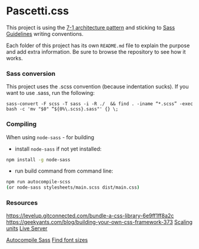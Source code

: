 # Pascetti.css

This project is using the [7-1 architecture pattern](http://sass-guidelin.es/#architecture) and sticking to [Sass Guidelines](http://sass-guidelin.es) writing conventions.

Each folder of this project has its own `README.md` file to explain the purpose and add extra information. Be sure to browse the repository to see how it works.

### Sass conversion

This project uses the .scss convention (because indentation sucks). If you want to use .sass, run the following:

```
sass-convert -F scss -T sass -i -R ./  && find . -iname “*.scss” -exec bash -c 'mv "$0" “${0%\.scss}.sass"' {} \;
```

### Compiling

When using `node-sass` - for building

- install `node-sass` if not yet installed:

```bash
npm install -g node-sass
```

- run build command from command line:

```bash
npm run autocompile-scss 
(or node-sass stylesheets/main.scss dist/main.css)
```

### Resources

https://levelup.gitconnected.com/bundle-a-css-library-6e9ff1ff8a2c
https://geekyants.com/blog/building-your-own-css-framework-373
[Scaling units](https://die-netzialisten.de/em-und-rem-was-ist-der-unterschied/)
[Live Server](https://marketplace.visualstudio.com/items?itemName=ritwickdey.LiveServer)

[Autocompile Sass](https://mishkaorakzai.medium.com/how-to-add-and-compile-scss-to-run-automatically-in-the-background-on-an-existing-node-js-project-f0172141ae47)
[Find font sizes](https://type-scale.com/)